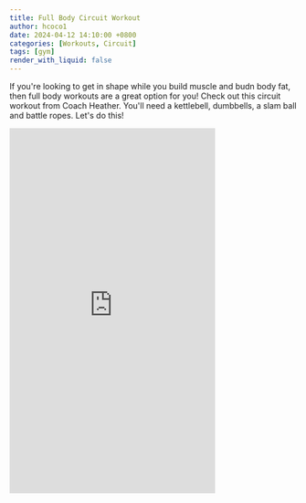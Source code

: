 ```yaml
---
title: Full Body Circuit Workout
author: hcoco1
date: 2024-04-12 14:10:00 +0800
categories: [Workouts, Circuit]
tags: [gym]
render_with_liquid: false
---
```



If you're looking to get in shape while you build muscle and budn body fat, then full body workouts are a great option for you! Check out this circuit workout from Coach Heather. You'll need a kettlebell, dumbbells, a slam ball and battle ropes. Let's do this! 



<iframe width="360" height="640" src="https://www.youtube.com/embed/rev1fIBORSo?si=hUiZGIi_NyHp3KHQ" title="YouTube video player" frameborder="0" allow="accelerometer; autoplay; clipboard-write; encrypted-media; gyroscope; picture-in-picture; web-share" referrerpolicy="strict-origin-when-cross-origin" allowfullscreen></iframe>
